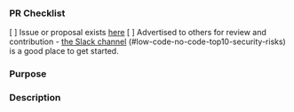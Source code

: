 ### PR Checklist

<!-- 
Check that these things have been done to help with reviewing. A checklist may not be necessary unless there are specific things we want people to do before they submit their PR.
-->

[ ] Issue or proposal exists [here](https://github.com/OWASP/www-project-top-10-low-code-no-code-security-risks/issues)
[ ] Advertised to others for review and contribution - [the Slack channel](https://owasp.slack.com/archives/C02C6RU6G10) (#low-code-no-code-top10-security-risks) is a good place to get started.

### Purpose

<!--
Link to the Issue (such as a Proposal). If there isn't one, please create an Issue first.
-->

### Description

<!--
At a high level, describe how this PR solves the proposal or issue to be fixed. Short dot points are good and quicker for us to review.
-->

